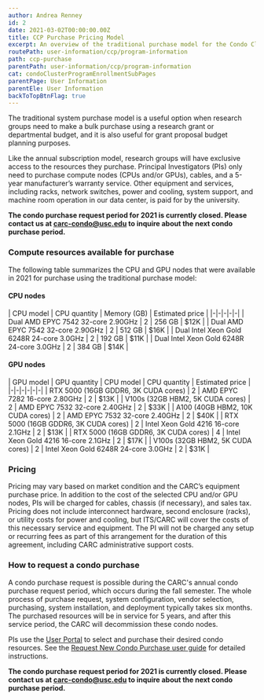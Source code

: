 ```yaml
---
author: Andrea Renney
id: 2
date: 2021-03-02T00:00:00.00Z
title: CCP Purchase Pricing Model
excerpt: An overview of the traditional purchase model for the Condo Cluster Program (CCP).
routePath: user-information/ccp/program-information
path: ccp-purchase
parentPath: user-information/ccp/program-information
cat: condoClusterProgramEnrollmentSubPages
parentPage: User Information
parentEle: User Information
backToTopBtnFlag: true
---
```


The traditional system purchase model is a useful option when research groups need to make a bulk purchase using a research grant or departmental budget, and it is also useful for grant proposal budget planning purposes.

Like the annual subscription model, research groups will have exclusive access to the resources they purchase. Principal Investigators (PIs) only need to purchase compute nodes (CPUs and/or GPUs), cables, and a 5-year manufacturer’s warranty service. Other equipment and services, including racks, network switches, power and cooling, system support, and machine room operation in our data center, is paid for by the university. 

**The condo purchase request period for 2021 is currently closed. Please contact us at <carc-condo@usc.edu> to inquire about the next condo purchase period.**

### Compute resources available for purchase

The following table summarizes the CPU and GPU nodes that were available in 2021 for purchase using the traditional purchase model:

#### CPU nodes

| CPU model | CPU quantity | Memory (GB) | Estimated price |
|-|-|-|-|-|
| Dual AMD EPYC 7542 32-core 2.90GHz | 2 | 256 GB | $12K |
| Dual AMD EPYC 7542 32-core 2.90GHz | 2 | 512 GB | $16K |
| Dual Intel Xeon Gold 6248R 24-core 3.0GHz | 2 | 192 GB | $11K |
| Dual Intel Xeon Gold 6248R 24-core 3.0GHz | 2 | 384 GB | $14K |

#### GPU nodes

| GPU model | GPU quantity | CPU model | CPU quantity | Estimated price |
|-|-|-|-|-|-|
| RTX 5000 (16GB GDDR6, 3K CUDA cores) | 2 | AMD EPYC 7282 16-core 2.80GHz | 2 | $13K |
| V100s (32GB HBM2, 5K CUDA cores) | 2 | AMD EPYC 7532 32-core 2.40GHz | 2 | $33K |
| A100 (40GB HBM2, 10K CUDA cores) | 2 | AMD EPYC 7532 32-core 2.40GHz | 2 | $40K |
| RTX 5000 (16GB GDDR6, 3K CUDA cores) | 2 | Intel Xeon Gold 4216 16-core 2.1GHz | 2 | $13K |
| RTX 5000 (16GB GDDR6, 3K CUDA cores) | 4 | Intel Xeon Gold 4216 16-core 2.1GHz | 2 | $17K |
| V100s (32GB HBM2, 5K CUDA cores) | 2 | Intel Xeon Gold 6248R 24-core 3.0GHz | 2 | $31K |

### Pricing

Pricing may vary based on market condition and the CARC’s equipment purchase price. In addition to the cost of the selected CPU and/or GPU nodes, PIs will be charged for cables, chassis (if necessary), and sales tax. Pricing does not include interconnect hardware, second enclosure (racks), or utility costs for power and cooling, but ITS/CARC will cover the costs of this necessary service and equipment. The PI will not be charged any setup or recurring fees as part of this arrangement for the duration of this agreement, including CARC administrative support costs.

### How to request a condo purchase

A condo purchase request is possible during the CARC's annual condo purchase request period, which occurs during the fall semester. The whole process of purchase request, system configuration, vendor selection, purchasing, system installation, and deployment typically takes six months. The purchased resources will be in service for 5 years, and after this service period, the CARC will decommission these condo nodes. 

PIs use the [User Portal](/user-information/user-guides/research-computing-user-portal) to select and purchase their desired condo resources. See the [Request New Condo Purchase user guide](/user-information/user-guides/research-computing-user-portal/request-new-purchase) for detailed instructions.

**The condo purchase request period for 2021 is currently closed. Please contact us at <carc-condo@usc.edu> to inquire about the next condo purchase period.**
